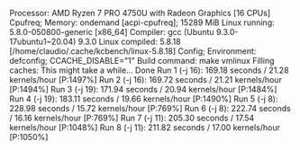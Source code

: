 Processor:           AMD Ryzen 7 PRO 4750U with Radeon Graphics [16 CPUs]
Cpufreq; Memory:     ondemand [acpi-cpufreq]; 15289 MiB
Linux running:       5.8.0-050800-generic [x86_64]
Compiler:            gcc (Ubuntu 9.3.0-17ubuntu1~20.04) 9.3.0
Linux compiled:      5.8.18 [/home/claudio/.cache/kcbench/linux-5.8.18]
Config; Environment: defconfig; CCACHE_DISABLE="1"
Build command:       make vmlinux
Filling caches:      This might take a while... Done
Run 1 (-j 16):       169.18 seconds / 21.28 kernels/hour [P:1497%]
Run 2 (-j 16):       169.72 seconds / 21.21 kernels/hour [P:1494%]
Run 3 (-j 19):       171.94 seconds / 20.94 kernels/hour [P:1484%]
Run 4 (-j 19):       183.11 seconds / 19.66 kernels/hour [P:1490%]
Run 5 (-j 8):        228.98 seconds / 15.72 kernels/hour [P:769%]
Run 6 (-j 8):        222.74 seconds / 16.16 kernels/hour [P:769%]
Run 7 (-j 11):       205.30 seconds / 17.54 kernels/hour [P:1048%]
Run 8 (-j 11):       211.82 seconds / 17.00 kernels/hour [P:1050%]
